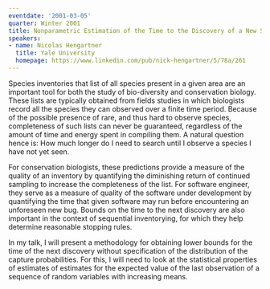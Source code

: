 ```yaml
---
eventdate: '2001-03-05'
quarter: Winter 2001
title: Nonparametric Estimation of the Time to the Discovery of a New Specie
speakers:
- name: Nicolas Hengartner
  title: Yale University
  homepage: https://www.linkedin.com/pub/nick-hengartner/5/78a/261
---
```

Species inventories that list of all species present in a given area are an important tool for both the study of bio-diversity and conservation biology. These lists are typically obtained from fields studies in which biologists record all the species they can observed over a finite time period. Because of the possible presence of rare, and thus hard to observe species, completeness of such lists can never be guaranteed, regardless of the amount of time and energy spent in compiling them. A natural question hence is: How much longer do I need to search until I observe a species I have not yet seen.

For conservation biologists, these predictions provide a measure of the quality of an inventory by quantifying the diminishing return of continued sampling to increase the completeness of the list. For software engineer, they serve as a measure of quality of the software under development by quantifying the time that given software may run before encountering an unforeseen new bug. Bounds on the time to the next discovery are also important in the context of sequential inventorying, for which they help determine reasonable stopping rules.

In my talk, I will present a methodology for obtaining lower bounds for the time of the next discovery without specification of the distribution of the capture probabilities. For this, I will need to look at the statistical properties of estimates of estimates for the expected value of the last observation of a sequence of random variables with increasing means.